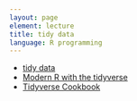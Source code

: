 ```yaml
---
layout: page
element: lecture
title: tidy data
language: R programming
---
```


- [tidy data](https://www.google.com/url?sa=t&rct=j&q=&esrc=s&source=web&cd=1&ved=2ahUKEwi5nZjCw9HiAhWEYVAKHS5fATEQFjAAegQIAxAC&url=https%3A%2F%2Fwww.jstatsoft.org%2Farticle%2Fview%2Fv059i10%2Fv59i10.pdf&usg=AOvVaw2vJ6CHw9RT8m_noVUfoeP6)
- [Modern R with the tidyverse](https://b-rodrigues.github.io/modern_R/)
- [Tidyverse Cookbook](https://bookdown.org/Tazinho/Tidyverse-Cookbook/)
